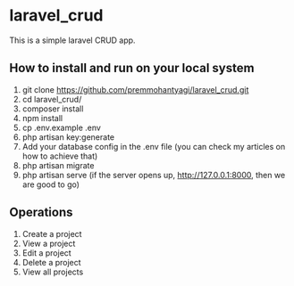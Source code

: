 # laravel_crud
This is a simple laravel CRUD app.


## How to install and run on your local system
1. git clone https://github.com/premmohantyagi/laravel_crud.git
2. cd laravel_crud/
3. composer install
4. npm install
5. cp .env.example .env
6. php artisan key:generate
7. Add your database config in the .env file (you can check my articles on how to achieve that)
8. php artisan migrate
9. php artisan serve (if the server opens up, http://127.0.0.1:8000,  then we are good to go)


## Operations
1. Create a project
2. View a project
3. Edit a project
4. Delete a project
5. View all projects
